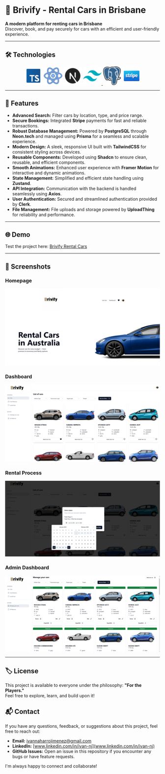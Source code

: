 # 🚗 Brivify - Rental Cars in Brisbane

**A modern platform for renting cars in Brisbane**  
Discover, book, and pay securely for cars with an efficient and user-friendly experience.

---

## 🛠️ Technologies

<p align="center">
  <a href="https://www.typescriptlang.org/" target="_blank"><img src="./assets/img/Icons/typescript.png" alt="TypeScript" title="TypeScript" width="60" height="60" 
  /></a>
  <a href="https://reactjs.org/" target="_blank"><img src="./assets/img/Icons/react.png" alt="React" title="React" width="60" height="60" /></a>
  <a href="https://nextjs.org/" target="_blank"><img src="./assets/img/Icons/next.png" alt="Next.js" title="Next.js" width="60" height="60" /></a>
  <a href="https://tailwindcss.com/" target="_blank"><img src="./assets/img/Icons/tailwind.png" alt="TailwindCSS" title="TailwindCSS" width="60" height="60" />
</a>
<a href="https://www.postgresql.org/" target="_blank"><img src="./assets/img/Icons/postgre.png" alt="PostgreSQL" title="PostgreSQL" width="60" height="60" /></a>
<a href="https://stripe.com/" target="_blank"><img src="./assets/img/Icons/stripe.png" alt="Stripe" title="Stripe" width="60" height="60" /></a>
</p>

---

## 🌟 Features

- **Advanced Search:** Filter cars by location, type, and price range.
- **Secure Bookings:** Integrated **Stripe** payments for fast and reliable transactions.
- **Robust Database Management:** Powered by **PostgreSQL** through **Neon.tech** and managed using **Prisma** for a seamless and scalable experience.
- **Modern Design:** A sleek, responsive UI built with **TailwindCSS** for consistent styling across devices.
- **Reusable Components:** Developed using **Shadcn** to ensure clean, reusable, and efficient components.
- **Smooth Animations:** Enhanced user experience with **Framer Motion** for interactive and dynamic animations.
- **State Management:** Simplified and efficient state handling using **Zustand**.
- **API Integration:** Communication with the backend is handled seamlessly using **Axios**.
- **User Authentication:** Secured and streamlined authentication provided by **Clerk**.
- **File Management:** File uploads and storage powered by **UploadThing** for reliability and performance.

---

## 🌐 Demo

Test the project here: [Brivify Rental Cars](https://brivify-rental-cars-ivan-naharro.vercel.app)

---

## 📸 Screenshots

### Homepage

![Homepage](./assets/img/Screenshots_github/home.png)

### Dashboard

![Dashboard](./assets/img/Screenshots_github/dashboard.png)

### Rental Process

![Rental Process](./assets/img/Screenshots_github/rental-car.png)

### Admin Dashboard

![Admin Dashboard](./assets/img/Screenshots_github/admin.png)

---

## 🏷️ License

This project is available to everyone under the philosophy: **"For the Players."**  
Feel free to explore, learn, and build upon it!

## 📬 Contact

If you have any questions, feedback, or suggestions about this project, feel free to reach out:

- **Email:** [ivannaharrojimenez@gmail.com](ivannaharrojimenez@gmail.com)
- **LinkedIn:** [www.linkedin.com/in/ivan-nj](www.linkedin.com/in/ivan-nj)
- **GitHub Issues:** Open an issue in this repository if you encounter any bugs or have feature requests.

I'm always happy to connect and collaborate!
